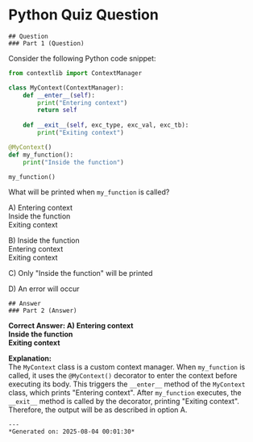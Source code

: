 # Python Quiz Question
    
    ## Question
    ### Part 1 (Question)
Consider the following Python code snippet:

```python
from contextlib import ContextManager

class MyContext(ContextManager):
    def __enter__(self):
        print("Entering context")
        return self
    
    def __exit__(self, exc_type, exc_val, exc_tb):
        print("Exiting context")

@MyContext()
def my_function():
    print("Inside the function")

my_function()
```

What will be printed when `my_function` is called?

A) Entering context  
   Inside the function  
   Exiting context

B) Inside the function  
   Entering context  
   Exiting context

C) Only "Inside the function" will be printed

D) An error will occur
    
    ## Answer
    ### Part 2 (Answer)
**Correct Answer: A) Entering context  
   Inside the function  
   Exiting context**

**Explanation:**  
The `MyContext` class is a custom context manager. When `my_function` is called, it uses the `@MyContext()` decorator to enter the context before executing its body. This triggers the `__enter__` method of the `MyContext` class, which prints "Entering context". After `my_function` executes, the `__exit__` method is called by the decorator, printing "Exiting context". Therefore, the output will be as described in option A.
    
    ---
    *Generated on: 2025-08-04 00:01:30*
    